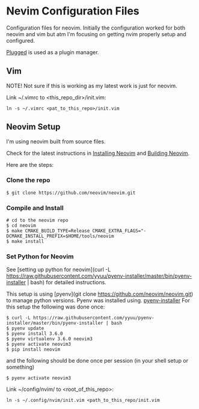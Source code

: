 # Nevim Configuration Files

Configuration files for neovim. Initially the configuration worked for both
neovim and vim but atm I'm focusing on getting nvim properly setup and
configured.

[Plugged](github.com/junegunn/plugged) is used as a plugin manager.

## Vim

NOTE! Not sure if this is working as my latest work is just for neovim.

Link ~/.vimrc to <this_repo_dir>/init.vim:

    ln -s ~/.vimrc <pat_to_this_repo>/init.vim


## Neovim Setup

I'm using neovim built from source files.

Check for the latest instructions in [Installing
Neovim](https://github.com/neovim/neovim/wiki/Installing-Neovim#install-from-source)
and [Building
Neovim](https://github.com/neovim/neovim/wiki/Installing-Neovim#install-from-source).

Here are the steps:

### Clone the repo

    $ git clone https://github.com/neovim/neovim.git

### Compile and Install

    # cd to the neovim repo
    $ cd neovim
    $ make CMAKE_BUILD_TYPE=Release CMAKE_EXTRA_FLAGS="-DCMAKE_INSTALL_PREFIX=$HOME/tools/neovim
    $ make install


### Set Python for Neovim

See [setting up python for neovim](curl -L
https://raw.githubusercontent.com/yyuu/pyenv-installer/master/bin/pyenv-installer
| bash) for detailed instructions.

This setup is using [pyenv](git clone https://github.com/neovim/neovim.git) to
manage python versions. Pyenv was installed using.
[pyenv-installer](https://github.com/pyenv/pyenv-installer) For this setup the
following was done once:

    $ curl -L https://raw.githubusercontent.com/yyuu/pyenv-installer/master/bin/pyenv-installer | bash
    $ pyenv update
    $ pyenv install 3.6.0
    $ pyenv virtualenv 3.6.0 neovim3
    $ pyenv activate neovim3
    $ pip install neovim

and the following should be done once per session (in your shell setup or something)

    $ pyenv activate neovim3

Link ~/config/nvim/ to <root_of_this_repo>:

    ln -s ~/.config/nvim/init.vim <path_to_this_repo/init.vim


